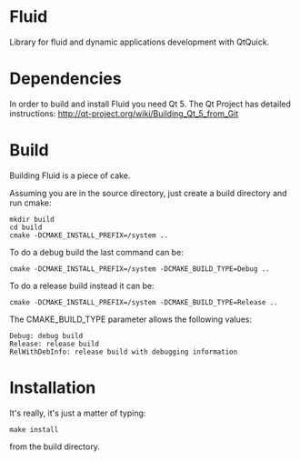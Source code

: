 Fluid
=====

Library for fluid and dynamic applications development with QtQuick.

Dependencies
============

In order to build and install Fluid you need Qt 5.
The Qt Project has detailed instructions: http://qt-project.org/wiki/Building_Qt_5_from_Git

Build
=====

Building Fluid is a piece of cake.

Assuming you are in the source directory, just create a build directory
and run cmake:

    mkdir build
    cd build
    cmake -DCMAKE_INSTALL_PREFIX=/system ..

To do a debug build the last command can be:

    cmake -DCMAKE_INSTALL_PREFIX=/system -DCMAKE_BUILD_TYPE=Debug ..

To do a release build instead it can be:

    cmake -DCMAKE_INSTALL_PREFIX=/system -DCMAKE_BUILD_TYPE=Release ..

The CMAKE_BUILD_TYPE parameter allows the following values:

    Debug: debug build
    Release: release build
    RelWithDebInfo: release build with debugging information

Installation
============

It's really, it's just a matter of typing:

    make install

from the build directory.
